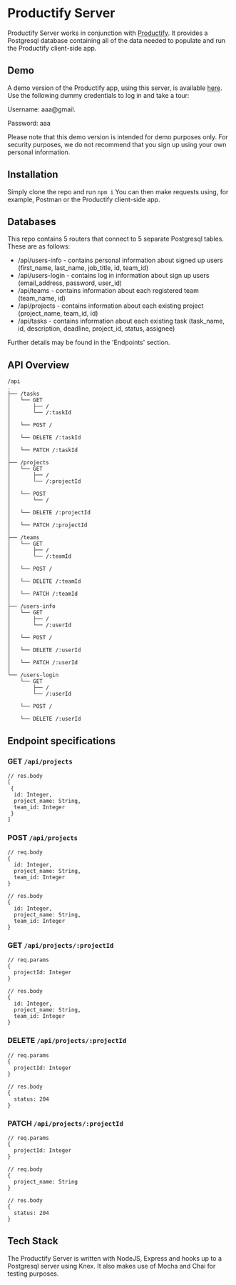 # Productify Server

Productify Server works in conjunction with [Productify](https://github.com/ailsamm/productify). It provides a Postgresql database containing all of the data needed to populate and run the Productify client-side app. 

## Demo

A demo version of the Productify app, using this server, is available [here](https://productify-app.now.sh/).
Use the following dummy credentials to log in and take a tour:

Username: aaa@gmail.

Password: aaa

Please note that this demo version is intended for demo purposes only. For security purposes, we do not recommend that you sign up using your own personal information.

## Installation

Simply clone the repo and run ```npm i```
You can then make requests using, for example, Postman or the Productify client-side app.

## Databases
This repo contains 5 routers that connect to 5 separate Postgresql tables. These are as follows:
* /api/users-info - contains personal information about signed up users (first_name, last_name, job_title, id, team_id)
* /api/users-login - contains log in information about sign up users (email_address, password, user_id)
* /api/teams - contains information about each registered team (team_name, id)
* /api/projects - contains information about each existing project (project_name, team_id, id)
* /api/tasks - contains information about each existing task (task_name, id, description, deadline, project_id, status, assignee)

Further details may be found in the 'Endpoints' section.

## API Overview

```
/api
.
├── /tasks
│   └── GET
│       ├── /
│       └── /:taskId
│
│   └── POST /
│
│   └── DELETE /:taskId
│
│   └── PATCH /:taskId
│
├── /projects
│   └── GET
│       ├── /
│       └── /:projectId
│
│   └── POST
│       └── /
│
│   └── DELETE /:projectId
│
│   └── PATCH /:projectId
│
├── /teams
│   └── GET
│       ├── /
│       └── /:teamId
│
│   └── POST /
│
│   └── DELETE /:teamId
│
│   └── PATCH /:teamId
│
├── /users-info
│   └── GET
│       ├── /
│       └── /:userId
│
│   └── POST /
│
│   └── DELETE /:userId
│
│   └── PATCH /:userId
│
└── /users-login
    └── GET
        ├── /
        └── /:userId
 
    └── POST /
 
    └── DELETE /:userId

```

## Endpoint specifications
### GET ```/api/projects```

```
// res.body
[
 {
  id: Integer,
  project_name: String,
  team_id: Integer
 }
]
```

### POST ```/api/projects```

```
// req.body
{
  id: Integer,
  project_name: String,
  team_id: Integer
}

// res.body
{
  id: Integer,
  project_name: String,
  team_id: Integer
}
```

### GET ```/api/projects/:projectId```

```
// req.params
{
  projectId: Integer
}

// res.body
{
  id: Integer,
  project_name: String,
  team_id: Integer
}
```

### DELETE ```/api/projects/:projectId```

```
// req.params
{
  projectId: Integer
}

// res.body
{
  status: 204
}
```

### PATCH ```/api/projects/:projectId```

```
// req.params
{
  projectId: Integer
}

// req.body
{
  project_name: String
}

// res.body
{
  status: 204
}
```


## Tech Stack
The Productify Server is written with NodeJS, Express and hooks up to a Postgresql server using Knex. It also makes use of Mocha and Chai for testing purposes.
